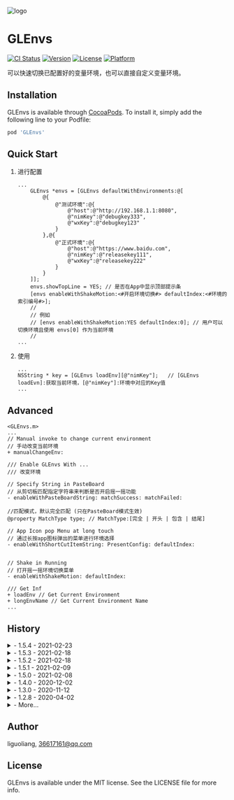 ![logo](https://github.com/GL9700/gl9700.github.io/blob/master/GLSLogo_800.png?raw=true)
# GLEnvs

[![CI Status](https://img.shields.io/travis/liandyii@msn.com/GLEnvs.svg?style=flat)](https://travis-ci.org/liandyii@msn.com/GLEnvs)
[![Version](https://img.shields.io/cocoapods/v/GLEnvs.svg?style=flat)](https://cocoapods.org/pods/GLEnvs)
[![License](https://img.shields.io/cocoapods/l/GLEnvs.svg?style=flat)](https://cocoapods.org/pods/GLEnvs)
[![Platform](https://img.shields.io/cocoapods/p/GLEnvs.svg?style=flat)](https://cocoapods.org/pods/GLEnvs)

可以快速切换已配置好的变量环境，也可以直接自定义变量环境。

## Installation

GLEnvs is available through [CocoaPods](https://cocoapods.org). To install
it, simply add the following line to your Podfile:

```ruby
pod 'GLEnvs'
```

## Quick Start
1. 进行配置
	```objc
	...
		GLEnvs *envs = [GLEnvs defaultWithEnvironments:@[
            @{
                @"测试环境":@{
                    @"host":@"http://192.168.1.1:8080",
                    @"nimKey":@"debugkey333",
                    @"wxKey":@"debugkey123"
                }  
            },@{
                @"正式环境":@{
                    @"host":@"https://www.baidu.com",
                    @"nimKey":@"releasekey111",
                    @"wxKey":@"releasekey222"
                }
            }
		]];
        envs.showTopLine = YES; // 是否在App中显示顶部提示条
        [envs enableWithShakeMotion:<#开启环境切换#> defaultIndex:<#环境的索引编号#>];
        //
        // 例如
        // [envs enableWithShakeMotion:YES defaultIndex:0]; // 用户可以切换环境且使用 envs[0] 作为当前环境
        //
	...
	```

2. 使用
	```objc
	...
	NSString * key = [GLEnvs loadEnv][@"nimKey"];	// [GLEnvs loadEvn]:获取当前环境，[@"nimKey"]:环境中对应的Key值
	...
	```
## Advanced
```objc
<GLEnvs.m>
...
// Manual invoke to change current environment
// 手动改变当前环境
+ manualChangeEnv:

/// Enable GLEnvs With ...
/// 改变环境

// Specify String in PasteBoard
// 从剪切板匹配指定字符串来判断是否开启摇一摇功能
- enableWithPasteBoardString: matchSuccess: matchFailed:

//匹配模式，默认完全匹配 (只在PasteBoard模式生效)
@property MatchType type; // MatchType:[完全 | 开头 | 包含 | 结尾]

// App Icon pop Menu at long touch
// 通过长按app图标弹出的菜单进行环境选择
- enableWithShortCutItemString: PresentConfig: defaultIndex: 


// Shake in Running
// 打开摇一摇环境切换菜单
- enableWithShakeMotion: defaultIndex: 

/// Get Inf
+ loadEnv // Get Current Environment
+ longEnvName // Get Current Environment Name
...
```



## History

<details>
<summary> - 1.5.4 - 2021-02-23</summary>
    <p> -- 增加了一个小功能: 使用`showTopLine`来控制是否显示顶部的提示条 </p>
    <p> -- 并且修改为默认不显示 </p>
</details>

<details>
<summary> - 1.5.3 - 2021-02-18</summary>
    <p> -- 修正了 顶栏状态显示层，遮挡操作事件的问题 </p>
</details>

<details>
<summary> - 1.5.2 - 2021-02-18</summary>
    <p> -- 修正了 顶栏状态显示，可能被干掉的问题 </p>
</details>

<details>    
<summary> - 1.5.1 - 2021-02-09</summary>
    <p> -- 增加了对于切换环境的监听器 </p>
</details>

<details>
<summary> - 1.5.0 - 2021-02-08</summary>
    <p> -- 包含了`OC`和`Swift`两个版本的`Demo`</p>
    <p> -- 优化了环境列表弹出机制</p>
</details>

<details>
<summary> - 1.4.0 - 2020-12-02</summary>
    <p> -- 增加了可以通过ShortCut ( 3D Touch 主屏图标 ) 来进行环境切换，并且可以自定义内页，来隐藏Debug模式</p>
</details>

<details>
<summary> - 1.3.0 - 2020-11-12</summary>
    <p> -- 增加关于开启和关闭，现在可以通过获取剪切板内容来开启或关闭测试模式。可自定义匹配模式</p>
</details>

<details>
<summary> - 1.2.8 - 2020-04-02</summary>
    <p> -- 修复一个在Debug状态下重修改环境字典未重新加载的问题（正式环境不受影响）</p>
</details>

<details>
<summary> - More...</summary>
<p> - 1.2.5</p>
    <p> -- 维护:增加了更加明确和更加详细的注释</p>
<p> - 1.2.4</p>
    <p> -- 迁移:Github</p>
<p> - 1.2.3</p>
    <p> -- 修复:方法交换问题</p>
    <p> -- 增加:版本号显示</p>
<p> - 1.2.2</p>
    <p> -- 修复:修复一个崩溃Bug，对event做类型验证然后再进行后续操作</p>
<p> - 1.2.1</p>
    <p> -- 优化:当前环境显示问题，从小方块修改成全屏条幅</p>
<p> - 1.2.0</p>
    <p> -- 修复:一系列在真机导致崩溃的问题</p>
<p> - 1.1.2</p>
    <p> -- fix Environment Save FAILED & Improve Save/Load to Archive</p>
<p> - 1.0.0</p>
    <p> -- first commit</p>
</details>

## Author
liguoliang, 36617161@qq.com

## License

GLEnvs is available under the MIT license. See the LICENSE file for more info.
